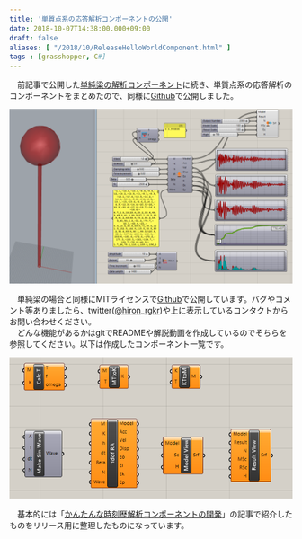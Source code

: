 ```yaml
---
title: '単質点系の応答解析コンポーネントの公開'
date: 2018-10-07T14:38:00.000+09:00
draft: false
aliases: [ "/2018/10/ReleaseHelloWorldComponent.html" ]
tags : [grasshopper, C#]
---
```


　前記事で公開した[単純梁の解析コンポーネント](https://rgkr-memo.blogspot.com/2018/07/blog-post.html)に続き、単質点系の応答解析のコンポーネントをまとめたので、同様に[Github](https://github.com/hiro-n-rgkr/1dofResponseAnalysis/releases)で公開しました。  

[![](https://github.com/hiro-n-rgkr/1dofResponseAnalysis/blob/master/1dofResponseAnalysis/images/howtouse.PNG?raw=true)](https://github.com/hiro-n-rgkr/1dofResponseAnalysis/blob/master/1dofResponseAnalysis/images/howtouse.PNG?raw=true)

  
  
　単純梁の場合と同様にMITライセンスで[Github](https://github.com/hiro-n-rgkr/1dofResponseAnalysis/releases)で公開しています。バグやコメント等ありましたら、twitter([@hiron\_rgkr](https://twitter.com/hiron_rgkr?lang=ja))や上に表示しているコンタクトからお問い合わせください。  
　どんな機能があるかはgitでREADMEや解説動画を作成しているのでそちらを参照してください。以下は作成したコンポーネント一覧です。  
  

[![](https://github.com/hiro-n-rgkr/1dofResponseAnalysis/blob/master/1dofResponseAnalysis/images/ComponentAppearance.PNG?raw=true)](https://github.com/hiro-n-rgkr/1dofResponseAnalysis/blob/master/1dofResponseAnalysis/images/ComponentAppearance.PNG?raw=true)

  
　基本的には「[かんたんな時刻歴解析コンポーネントの開発](https://rgkr-memo.blogspot.com/2017/07/CS-MakeNewmarkBetaComponent.html)」の記事で紹介したものをリリース用に整理したものになっています。